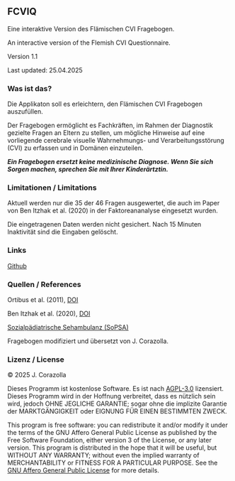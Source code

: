 ## FCVIQ
Eine interaktive Version des Flämischen CVI Fragebogen.

An interactive version of the Flemish CVI Questionnaire.

Version 1.1

Last updated: 25.04.2025

### Was ist das?

Die Applikaton soll es erleichtern, den Flämischen CVI Fragebogen auszufüllen.

Der Fragebogen ermöglicht es Fachkräften, im Rahmen der Diagnostik gezielte Fragen an Eltern zu stellen, um mögliche Hinweise auf eine vorliegende cerebrale visuelle Wahrnehmungs- und Verarbeitungsstörung (CVI) zu erfassen und in Domänen einzuteilen. 

***Ein Fragebogen ersetzt keine medizinische Diagnose. Wenn Sie sich Sorgen machen, sprechen Sie mit Ihrer Kinderärtztin.***

### Limitationen / Limitations

Aktuell werden nur die 35 der 46 Fragen ausgewertet, die auch im Paper von Ben Itzhak et al. (2020) in der Faktoreananalyse eingesetzt wurden. 

Die eingetragenen Daten werden nicht gesichert. Nach 15 Minuten Inaktivität sind die Eingaben gelöscht. 

### Links

[Github](https://github.com/juicinate/fcviq)

### Quellen / References

Ortibus et al. (2011), [DOI](https://doi.org/10.1055/s-0031-1285908)

Ben Itzhak et al. (2020), [DOI](https://doi.org/10.1111/dmcn.14448)

[Sozialpädiatrische Sehambulanz (SoPSA)](https://www.landeskrankenhaus.de/rheinhessen-fachklinik-mainz/unser-angebot/sozialpaediatrische-sehambulanz)

Fragebogen modifiziert und übersetzt von J. Corazolla.

### Lizenz / License

&copy; 2025 J. Corazolla

Dieses Programm ist kostenlose Software. Es ist nach [AGPL-3.0](https://www.gnu.org/licenses/agpl-3.0.html) lizensiert. Dieses Programm wird in der Hoffnung verbreitet, dass es nützlich sein wird, jedoch OHNE JEGLICHE GARANTIE; sogar ohne die implizite Garantie der MARKTGÄNGIGKEIT oder EIGNUNG FÜR EINEN BESTIMMTEN ZWECK. 

This program is free software: you can redistribute it and/or modify it under the terms of the GNU Affero General Public License as published by the Free Software Foundation, either version 3 of the License, or any later version. This program is distributed in the hope that it will be useful, but WITHOUT ANY WARRANTY; without even the implied warranty of MERCHANTABILITY or FITNESS FOR A PARTICULAR PURPOSE. See the [GNU Affero General Public License](https://www.gnu.org/licenses/agpl-3.0.html) for more details. 